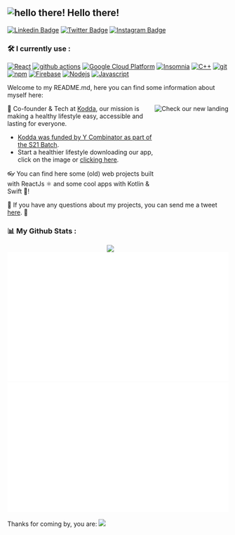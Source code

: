 ## <img src="https://user-images.githubusercontent.com/9059670/216249068-2c4632b9-0f1a-4a23-9cd5-3049dc328365.png" alt="hello there!" width="36"/> Hello there! 

[![Linkedin Badge](https://img.shields.io/badge/-mikealvaradol-blue?style=flat&logo=Linkedin&logoColor=white&link=https://www.linkedin.com/in/mikealvaradol/)](https://www.linkedin.com/in/mikealvaradol/)
[![Twitter Badge](https://img.shields.io/badge/-@_mikealvaradol-1ca0f1?style=flat&labelColor=1ca0f1&logo=twitter&logoColor=white&link=https://twitter.com/mikealvaradol)](https://twitter.com/mikealvaradol)
[![Instagram Badge](https://img.shields.io/badge/-@_mikealvaradol-purple?style=flat&logo=instagram&logoColor=white&link=https://instagram.com/mikealvaradol/)](https://instagram.com/mikealvaradol)

<h3> 🛠️ I currently use : </h3>
<p>
  <a href="https://reactjs.org/" ><img alt="React" src="https://img.shields.io/badge/-React-45b8d8?style=flat-square&logo=react&logoColor=white" /></a>
  <a href="https://docs.github.com/en/actions" ><img alt="github actions" src="https://img.shields.io/badge/-Github_Actions-2088FF?style=flat-square&logo=github-actions&logoColor=white" /></a>
  <a href="https://cloud.google.com/" ><img alt="Google Cloud Platform" src="https://img.shields.io/badge/-Google_Cloud_Platform-1a73e8?style=flat-square&logo=google-cloud&logoColor=white" /></a>
  <a href="https://insomnia.rest/download" ><img alt="Insomnia" src="https://img.shields.io/badge/-Insomnia-5849BE?style=flat-square&logo=insomnia&logoColor=white" /></a>
  <a href="https://cplusplus.com/doc/" ><img alt="C++" src="https://img.shields.io/badge/-++-1d229b?style=flat-square&logo=c&logoColor=white" /></a>
  <a href="https://github.com/" ><img alt="git" src="https://img.shields.io/badge/-Git-black?style=flat-square&logo=github&logoColor=white" /></a>
  <a href="https://www.npmjs.com/" ><img alt="npm" src="https://img.shields.io/badge/-NPM-CB3837?style=flat-square&logo=npm&logoColor=white" /></a>
  <a href="https://firebase.google.com/" ><img alt="Firebase" src="https://img.shields.io/badge/-Firebase-red?style=flat-square&logo=firebase&logoColor=white" /></a>
  <a href="https://nodejs.org/en/" ><img alt="Nodejs" src="https://img.shields.io/badge/-Nodejs-43853d?style=flat-square&logo=Node.js&logoColor=white" /></a>
  <a href="https://developer.mozilla.org/en-US/docs/Web/JavaScript" ><img alt="Javascript" src="https://img.shields.io/badge/-Javascript-yellow?style=flat-square&logo=javascript&logoColor=white" /></a>
</p>

Welcome to my README.md, here you can find some information about myself here: 

<a href="https://kodda.mx"><img src="https://i.imgur.com/phBWreq.png" alt="Check our new landing" height="200" align="right"/></a>


💜 Co-founder & Tech at [Kodda](https://kodda.mx/), our mission is making a healthy lifestyle easy, accessible and lasting for everyone.
  - [Kodda was funded by Y Combinator as part of the S21 Batch](https://www.ycombinator.com/companies/kodda).
  - Start a healthier lifestyle downloading our app, click on the image or [clicking here](https://kodda.mx).

👓 You can find here some (old) web projects built with ReactJs ⚛️ and some cool apps with Kotlin & Swift 📱!

🦆 If you have any questions about my projects, you can send me a tweet [here](https://twitter.com/MikeAlvaradoL). 🙌

<h3> 📊 My Github Stats : </h3>

<a href="https://kodda.mx">
  <img src="https://user-images.githubusercontent.com/9059670/215300675-9dae9f85-f51f-4ba4-83df-b1712f149846.gif" width="55%" align="right"/>
</a>

![Stats Overview](https://github.com/MikeAlvarado/github-stats-transparent/blob/output/generated/overview.svg)
![Most Used Languages](https://raw.githubusercontent.com/MikeAlvarado/github-stats-transparent/output/generated/languages.svg)

Thanks for coming by, you are: ![](https://visitor-badge.glitch.me/badge?page_id=mikealvaradol&left_color=purple&right_color=purple)


